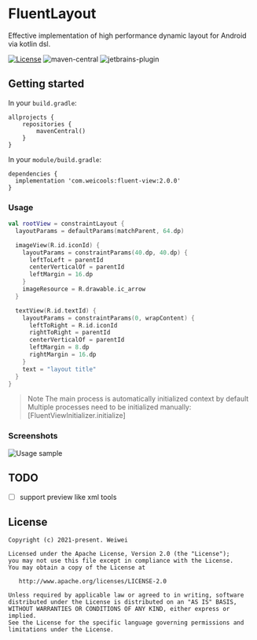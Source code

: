 # FluentLayout

Effective implementation of high performance dynamic layout for Android via kotlin dsl.

[![License](https://img.shields.io/badge/license-Apache%202.0-blue.svg)](https://github.com/lecymeng/FluentLayout/blob/master/LICENSE)
![maven-central](https://img.shields.io/maven-central/v/com.weicools/fluent-layout.svg)
![jetbrains-plugin](https://img.shields.io/jetbrains/plugin/v/9202-a8translate.svg)

## Getting started

In your `build.gradle`:

```
allprojects {
    repositories {
        mavenCentral()
    }
}
```

In your `module/build.gradle`:

```
dependencies {
  implementation 'com.weicools:fluent-view:2.0.0'
}
```

### Usage

```kotlin
val rootView = constraintLayout {
  layoutParams = defaultParams(matchParent, 64.dp)

  imageView(R.id.iconId) {
    layoutParams = constraintParams(40.dp, 40.dp) {
      leftToLeft = parentId
      centerVerticalOf = parentId
      leftMargin = 16.dp
    }
    imageResource = R.drawable.ic_arrow
  }

  textView(R.id.textId) {
    layoutParams = constraintParams(0, wrapContent) {
      leftToRight = R.id.iconId
      rightToRight = parentId
      centerVerticalOf = parentId
      leftMargin = 8.dp
      rightMargin = 16.dp
    }
    text = "layout title"
  }
}
```

> Note
> The main process is automatically initialized context by default
> Multiple processes need to be initialized manually: [FluentViewInitializer.initialize]

### Screenshots

![Usage sample](https://blog-1251678165.cos.ap-chengdu.myqcloud.com/NWvJSz.png)

## TODO

- [ ] support preview like xml tools

## License

```
Copyright (c) 2021-present. Weiwei

Licensed under the Apache License, Version 2.0 (the "License");
you may not use this file except in compliance with the License.
You may obtain a copy of the License at

   http://www.apache.org/licenses/LICENSE-2.0

Unless required by applicable law or agreed to in writing, software
distributed under the License is distributed on an "AS IS" BASIS,
WITHOUT WARRANTIES OR CONDITIONS OF ANY KIND, either express or implied.
See the License for the specific language governing permissions and
limitations under the License.
```
